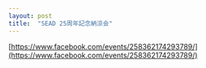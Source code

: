 ```yaml
---
layout: post
title:  "SEAD 25周年記念納涼会"
---
```

[https://www.facebook.com/events/258362174293789/](https://www.facebook.com/events/258362174293789/)
